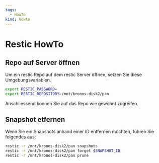 ```yaml
---
tags:
  - HowTo
kind: howto
---
```

# Restic HowTo

## Repo auf Server öffnen

Um ein restic Repo auf dem restic Server öffnen, setzen Sie diese Umgebungsvariablen.

```bash
export RESTIC_PASSWORD=
export RESTIC_REPOSITORY=/mnt/kronos-disk2/pan
```

Anschliessend können Sie auf das Repo wie gewohnt zugreifen.

## Snapshot etfernen

Wenn Sie ein Snapshots anhand einer ID entfernen möchten, führen Sie folgendes aus:

```bash
restic -r /mnt/kronos-disk2/pan snapshots
restic -r /mnt/kronos-disk2/pan forget $SNAPSHOT_ID
restic -r /mnt/kronos-disk2/pan prune
```